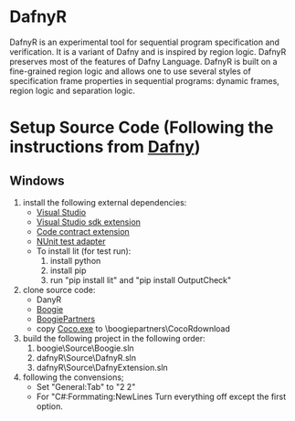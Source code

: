 # DafnyR
DafnyR is an experimental tool for sequential program specification and verification. It is a variant of Dafny and is inspired by region logic. DafnyR preserves most of the features of Dafny Language. DafnyR is built on a fine-grained region logic and allows one to use several styles of specification frame properties in sequential programs: dynamic frames, region logic and separation logic.

# Setup Source Code (Following the instructions from [Dafny](https://github.com/Microsoft/dafny/wiki/INSTALL))

## Windows

1. install the following external dependencies:
    * [Visual Studio](https://visualstudio.microsoft.com/downloads/)
    * [Visual Studio sdk extension](https://docs.microsoft.com/en-us/visualstudio/extensibility/installing-the-visual-studio-sdk?view=vs-2019)
    * [Code contract extension](https://marketplace.visualstudio.com/items?itemName=RiSEResearchinSoftwareEngineering.CodeContractsforNET)
    * [NUnit test adapter](https://marketplace.visualstudio.com/items?itemName=NUnitDevelopers.NUnit3TestAdapter)
    * To install lit (for test run):
      1. install python
      2. install pip
      3. run "pip install lit" and "pip install OutputCheck"
2. clone source code:
    * DanyR
    * [Boogie](https://github.com/boogie-org/boogie)
    * [BoogiePartners](https://github.com/boogie-org/boogie-partners)
    * copy [Coco.exe](http://www.ssw.uni-linz.ac.at/Research/Projects/Coco/) to \boogiepartners\CocoRdownload
3. build the following project in the following order:
    1. boogie\Source\Boogie.sln
    2. dafnyR\Source\DafnyR.sln
    3. dafnyR\Source\DafnyExtension.sln
 4. following the convensions;
    * Set "General:Tab" to "2 2"
    * For "C#:Formmating:NewLines Turn everything off except the first option.
